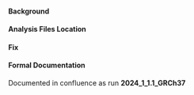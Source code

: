 #### Background

#### Analysis Files Location 

#### Fix

#### Formal Documentation
Documented in confluence as run **2024_1_1.1_GRCh37**